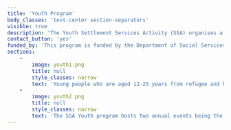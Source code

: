 ```yaml
---
title: 'Youth Program'
body_classes: 'text-center section-separators'
visible: true
description: 'The Youth Settlement Services Activity (SSA) organises a variety of projects designed to engage, mentor and build leadership skills in young people to assist them to settle and integrate into Australian society. '
contact_button: 'yes'
funded_by: 'This program is funded by the Department of Social Services'
sections:
    -
        image: youth1.png
        title: null
        style_classes: narrow
        text: 'Young people who are aged 12-25 years from refugee and humanitarian backgrounds that have lived less than 5 years in Australia are eligible to be involved in the activities. The program runs various projects in the Northern Metropolitan area and works with a range of community groups and schools. Activities that utilise the form of sport and art are used to engage young people.'
    -
        image: youth2.png
        title: null
        style_classes: narrow
        text: 'The SSA Youth program hosts two annual events being the Star Search program and the Multicultural Indoor Soccer Tournament (MIST). In addition to these programs are the art life skill workshops, school holiday programs, homework hut program, various recreation activities such as dance, cooking and, newsletter making, multisport program including assistance with KidSport applications and a mentoring and leadership camp.'
---
```


